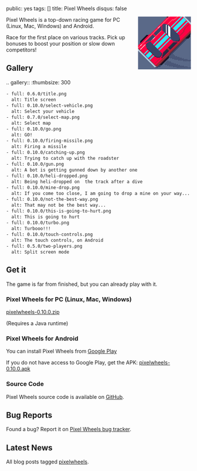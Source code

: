 public: yes
tags: []
title: Pixel Wheels
disqus: false

<div style="float: right; margin-left: 6px"><img src="icon.png"></div>

Pixel Wheels is a top-down racing game for PC (Linux, Mac, Windows) and Android.

Race for the first place on various tracks. Pick up bonuses to boost your position or slow down competitors!

## Gallery

.. gallery::
    :thumbsize: 300

    - full: 0.6.0/title.png
      alt: Title screen
    - full: 0.10.0/select-vehicle.png
      alt: Select your vehicle
    - full: 0.7.0/select-map.png
      alt: Select map
    - full: 0.10.0/go.png
      alt: GO!
    - full: 0.10.0/firing-missile.png
      alt: Firing a missile
    - full: 0.10.0/catching-up.png
      alt: Trying to catch up with the roadster
    - full: 0.10.0/gun.png
      alt: A bot is getting gunned down by another one
    - full: 0.10.0/heli-dropped.png
      alt: Being heli-dropped on  the track after a dive
    - full: 0.10.0/mine-drop.png
      alt: If you come too close, I am going to drop a mine on your way...
    - full: 0.10.0/not-the-best-way.png
      alt: That may not be the best way...
    - full: 0.10.0/this-is-going-to-hurt.png
      alt: This is going to hurt
    - full: 0.10.0/turbo.png
      alt: Turbooo!!!
    - full: 0.10.0/touch-controls.png
      alt: The touch controls, on Android
    - full: 0.5.0/two-players.png
      alt: Split screen mode

## Get it

The game is far from finished, but you can already play with it.

### Pixel Wheels for PC (Linux, Mac, Windows)

<a href="/storage/pixelwheels/pixelwheels-0.10.0.zip" class="dl-button">pixelwheels-0.10.0.zip</a>

(Requires a Java runtime)

### Pixel Wheels for Android

You can install Pixel Wheels from <a href="https://play.google.com/apps/testing/com.agateau.tinywheels.android" class="dl-button">Google Play</a>

If you do not have access to Google Play, get the APK: <a href="/storage/pixelwheels/pixelwheels-0.10.0.apk" class="dl-button">pixelwheels-0.10.0.apk</a>

### Source Code

Pixel Wheels source code is available on [GitHub](https://github.com/agateau/pixelwheels).

## Bug Reports

Found a bug? Report it on [Pixel Wheels bug tracker](https://github.com/agateau/pixelwheels/issues).

## Latest News

All blog posts tagged [pixelwheels](/tags/pixelwheels).
